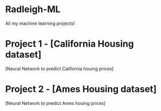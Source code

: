 # Radleigh-ML
All my machine learning projects!
# Project 1 - [California Housing dataset]
[Neural Network to predict California houing prices]
# Project 2 - [Ames Housing dataset]
[Neural Network to predict Ames houing prices]
